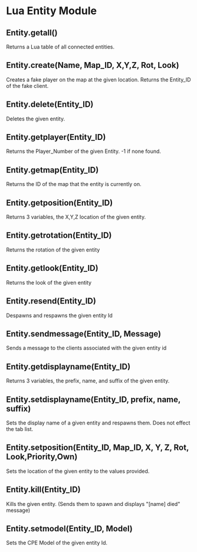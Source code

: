 # Lua Entity Module

## Entity.getall()
Returns a Lua table of all connected entities.
## Entity.create(Name, Map_ID, X,Y,Z, Rot, Look)
Creates a fake player on the map at the given location. Returns the Entity_ID of the fake client.
## Entity.delete(Entity_ID)
Deletes the given entity.
## Entity.getplayer(Entity_ID)
Returns the Player_Number of the given Entity. -1 if none found.
## Entity.getmap(Entity_ID)
Returns the ID of the map that the entity is currently on.
## Entity.getposition(Entity_ID)
Returns 3 variables, the X,Y,Z location of the given entity.
## Entity.getrotation(Entity_ID)
Returns the rotation of the given entity
## Entity.getlook(Entity_ID)
Returns the look of the given entity
## Entity.resend(Entity_ID)
Despawns and respawns the given entity Id
## Entity.sendmessage(Entity_ID, Message)
Sends a message to the clients associated with the given entity id
## Entity.getdisplayname(Entity_ID)
Returns 3 variables, the prefix, name, and suffix of the given entity.
## Entity.setdisplayname(Entity_ID, prefix, name, suffix)
Sets the display name of a given entity and respawns them. Does not effect the tab list.
## Entity.setposition(Entity_ID, Map_ID, X, Y, Z, Rot, Look,Priority,Own)
Sets the location of the given entity to the values provided.
## Entity.kill(Entity_ID)
Kills the given entity. (Sends them to spawn and displays "[name] died" message)
## Entity.setmodel(Entity_ID, Model)
Sets the CPE Model of the given entity Id.